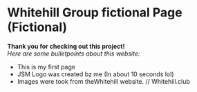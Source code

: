 # Whitehill Group fictional Page (Fictional)
**Thank you for checking out this project!** <br>
*Here are some bulletpoints about this website:*
- This is my first page
- JSM Logo was created bz me (In about 10 seconds lol)
- Images were took from theWhitehill website. // Whitehill.club
  